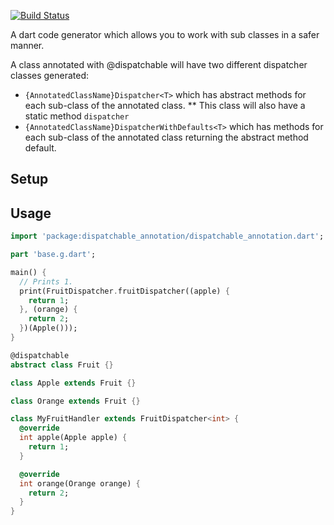 [![Build Status](https://travis-ci.com/nigel-gott/dispatchable.svg?branch=master)](https://travis-ci.com/nigel-gott/dispatchable)

A dart code generator which allows you to work with sub classes in a safer manner.

A class annotated with @dispatchable will have two different dispatcher classes generated:
* `{AnnotatedClassName}Dispatcher<T>` which has abstract methods for each sub-class of the annotated class.
** This class will also have a static method `dispatcher`
* `{AnnotatedClassName}DispatcherWithDefaults<T>` which has methods for each sub-class of the annotated class returning the abstract method default.

## Setup

## Usage


```dart
import 'package:dispatchable_annotation/dispatchable_annotation.dart';

part 'base.g.dart';

main() {
  // Prints 1.
  print(FruitDispatcher.fruitDispatcher((apple) {
    return 1;
  }, (orange) {
    return 2;
  })(Apple()));
}

@dispatchable
abstract class Fruit {}

class Apple extends Fruit {}

class Orange extends Fruit {}

class MyFruitHandler extends FruitDispatcher<int> {
  @override
  int apple(Apple apple) {
    return 1;
  }

  @override
  int orange(Orange orange) {
    return 2;
  }
}

```

